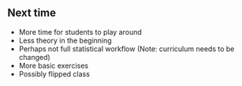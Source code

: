 ## Next time 


- More time for students to play around
- Less theory in the beginning
- Perhaps not full statistical workflow (Note: curriculum needs to be changed)
- More basic exercises
- Possibly flipped class

